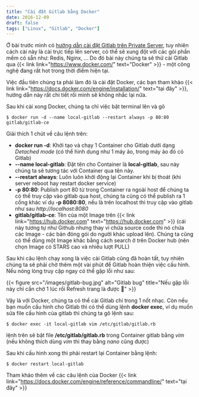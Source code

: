 ```yaml
---
title: "Cài đặt Gitlab bằng Docker"
date: 2016-12-09
draft: false
tags: ["Linux", "Gitlab", "Docker"]
---
```


Ở bài trước mình có [hướng dẫn cài đặt Gitlab trên Private Server](/blog/huong-dan-cai-dat-gitlab-tren-private-server), tuy nhiên cách cài này là cài trực tiếp lên server, có thể sẽ xung đột với các gói phần mềm có sẵn như: Redis, Nginx, ... Do đó bài này chúng ta sẽ thử cài Gitlab qua {{< link link="https://www.docker.com/" text="Docker" >}} - một công nghệ đang rất hot trong thời điểm hiện tại.

Việc đầu tiên chúng ta phải làm đó là cài đặt Docker, các bạn tham khảo {{< link link="https://docs.docker.com/engine/installation/" text="tại đây" >}}, hướng dẫn này rất chi tiết rồi mình sẽ không nhắc lại nữa.

Sau khi cài xong Docker, chúng ta chỉ việc bật terminal lên và gõ

```
$ docker run -d --name local-gitlab --restart always -p 80:80 gitlab/gitlab-ce
```

Giải thích 1 chút về câu lệnh trên:

- **docker run -d**: Khởi tạo và chạy 1 Container cho Gitlab dưới dạng *Detached mode* (có thể hình dung như 1 máy ảo, trong máy ảo đó có Gitlab)
- **--name local-gitlab**: Đặt tên cho Container là **local-gitlab**, sau này chúng ta sẽ tương tác với Container qua tên này.
- **--restart always**: Luôn luôn khởi động lại Container khi bị thoát (khi server reboot hay restart docker service)
- **-p 80:80**: Publish port 80 từ trong Container ra ngoài host để chúng ta có thể truy cập vào gitlab qua host, chúng ta cũng có thể publish ra 1 cổng khác ví dụ **-p 8080:80**, nếu là trên localhost thì truy cập vào gitlab như sau *http://localhost:8080*
- **gitlab/gitlab-ce**: Tên của một Image trên {{< link link="https://hub.docker.com" text="https://hub.docker.com" >}} (cái này tương tự như Github nhưng thay vì chứa source code thì nó chứa các Image - các bản đóng gói do người khác upload lên). Chúng ta cũng có thể dùng một Image khác bằng cách search ở trên Docker hub (nên chọn Image có STARS cao và nhiều lượt PULL)

Sau khi câu lệnh chạy xong là việc cài Gitlab cũng đã hoàn tất, tuy nhiên chúng ta sẽ phải chờ thêm một vài phút để Gitlab hoàn thiện việc cấu hình. Nếu nóng lòng truy cập ngay có thể gặp lỗi như sau:

{{< figure src="/images/gitlab-bug.jpg" alt="Gitlab bug" title="Nếu gặp lỗi này chỉ cần chờ 1 lúc rồi Refresh trang là được 😬" >}}

Vậy là với Docker, chúng ta có thể cài Gitlab chỉ trong 1 nốt nhạc. Còn nếu bạn muốn cấu hình cho Gitlab thì có thể dùng lệnh **docker exec**, ví dụ muốn sửa file cấu hình của gitlab thì chúng ta gõ lệnh sau:

```
$ docker exec -it local-gitlab vim /etc/gitlab/gitlab.rb
```

lệnh trên sẽ bật file **/etc/gitlab/gitlab.rb​** trong Container gitlab bằng _vim_ (nếu không thích dùng _vim_ thì thay bằng _nano_ cũng được)

Sau khi cấu hình xong thì phải restart lại Container bằng lệnh:

```
$ docker restart local-gitlab
```

Tham khảo thêm về các câu lệnh của Docker {{< link link="https://docs.docker.com/engine/reference/commandline/" text="tại đây" >}}
